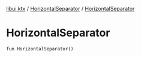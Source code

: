 [libui.ktx](../README.md) / [HorizontalSeparator](README.md) / [HorizontalSeparator](-horizontal-separator.md)

# HorizontalSeparator

`fun HorizontalSeparator()`
